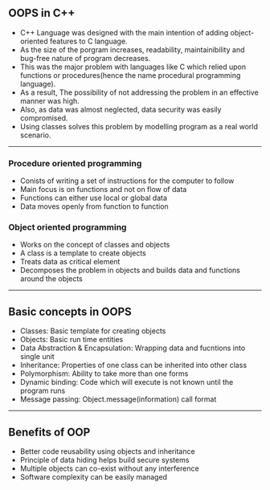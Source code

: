 ## OOPS in C++
- C++ Language was designed with the main intention of adding object-oriented features to C language.
- As the size of the porgram increases, readability, maintainibility and bug-free nature of program decreases.
- This was the major problem with languages like C which relied upon functions or procedures(hence the name procedural programming language).
- As a result, The possibility of not addressing the problem in an effective manner was high.
- Also, as data was almost neglected, data security was easily compromised.
- Using classes solves this problem by modelling program as a real world scenario.
 
 ------------------------------
 ### Procedure oriented programming
 - Conists of writing a set of instructions for the computer to follow
 - Main focus is on functions and not on flow of data
 - Functions can either use local or global data
 - Data moves openly from function to function

 ### Object oriented programming
 - Works on the concept of classes and objects
 - A class is a template to create objects
 - Treats data as critical element
 - Decomposes the problem in objects and builds data and functions around the objects

 
 ------------------------------
 ## Basic concepts in OOPS
 - Classes: Basic template for creating objects
 - Objects: Basic run time entities
 - Data Abstraction & Encapsulation: Wrapping data and fucntions into single unit
 - Inheritance: Properties of one class can be inherited into other class
 - Polymorphism: Ability to take more than one forms
 - Dynamic binding: Code which will execute is not known until the program runs
 - Message passing: Object.message(information) call format
 
 ------------------------------
 ## Benefits of OOP
 - Better code reusability using objects and inheritance
 - Principle of data hiding helps build secure systems
 - Multiple objects can co-exist without any interference
 - Software complexity can be easily managed